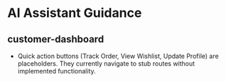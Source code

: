 # AI Assistant Guidance

## customer-dashboard

- Quick action buttons (Track Order, View Wishlist, Update Profile) are placeholders. They currently navigate to stub routes without implemented functionality.

